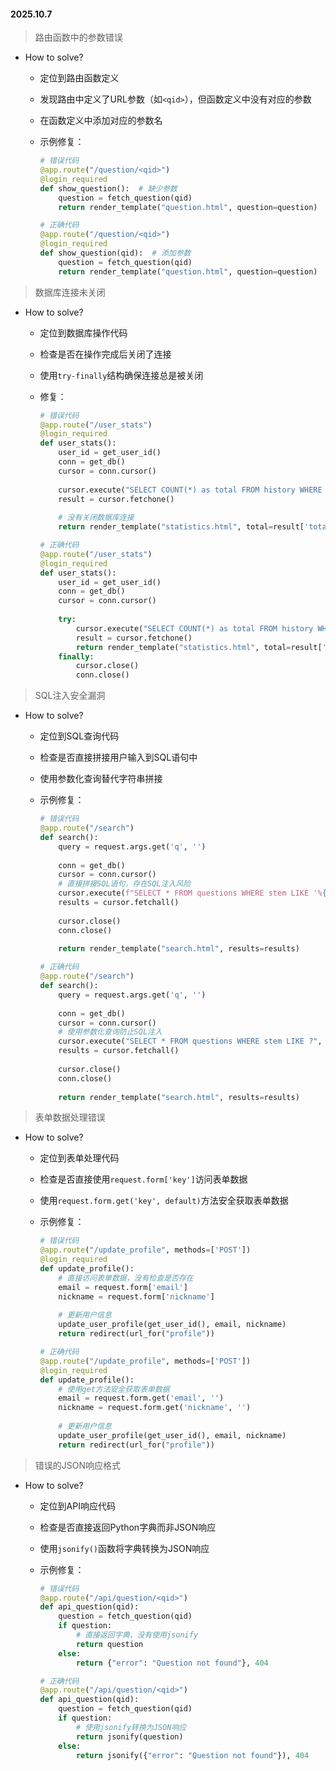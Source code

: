#### 2025.10.7

> 路由函数中的参数错误

* How to solve?
  * 定位到路由函数定义
  * 发现路由中定义了URL参数（如`<qid>`），但函数定义中没有对应的参数
  * 在函数定义中添加对应的参数名
  * 示例修复：

    ```python
    # 错误代码
    @app.route("/question/<qid>")
    @login_required
    def show_question():  # 缺少参数
        question = fetch_question(qid)
        return render_template("question.html", question=question)
    
    # 正确代码
    @app.route("/question/<qid>")
    @login_required
    def show_question(qid):  # 添加参数
        question = fetch_question(qid)
        return render_template("question.html", question=question)
    ```

> 数据库连接未关闭

* How to solve?
  * 定位到数据库操作代码
  * 检查是否在操作完成后关闭了连接
  * 使用`try-finally`结构确保连接总是被关闭
  * 修复：

    ```python
    # 错误代码
    @app.route("/user_stats")
    @login_required
    def user_stats():
        user_id = get_user_id()
        conn = get_db()
        cursor = conn.cursor()
        
        cursor.execute("SELECT COUNT(*) as total FROM history WHERE user_id = ?", (user_id,))
        result = cursor.fetchone()
        
        # 没有关闭数据库连接
        return render_template("statistics.html", total=result['total'])
    
    # 正确代码
    @app.route("/user_stats")
    @login_required
    def user_stats():
        user_id = get_user_id()
        conn = get_db()
        cursor = conn.cursor()
        
        try:
            cursor.execute("SELECT COUNT(*) as total FROM history WHERE user_id = ?", (user_id,))
            result = cursor.fetchone()
            return render_template("statistics.html", total=result['total'])
        finally:
            cursor.close()
            conn.close()
    ```

> SQL注入安全漏洞

* How to solve?
  * 定位到SQL查询代码
  * 检查是否直接拼接用户输入到SQL语句中
  * 使用参数化查询替代字符串拼接
  * 示例修复：

    ```python
    # 错误代码
    @app.route("/search")
    def search():
        query = request.args.get('q', '')
        
        conn = get_db()
        cursor = conn.cursor()
        # 直接拼接SQL语句，存在SQL注入风险
        cursor.execute(f"SELECT * FROM questions WHERE stem LIKE '%{query}%'")
        results = cursor.fetchall()
        
        cursor.close()
        conn.close()
        
        return render_template("search.html", results=results)
    
    # 正确代码
    @app.route("/search")
    def search():
        query = request.args.get('q', '')
        
        conn = get_db()
        cursor = conn.cursor()
        # 使用参数化查询防止SQL注入
        cursor.execute("SELECT * FROM questions WHERE stem LIKE ?", (f'%{query}%',))
        results = cursor.fetchall()
        
        cursor.close()
        conn.close()
        
        return render_template("search.html", results=results)
    ```

> 表单数据处理错误

* How to solve?
  * 定位到表单处理代码
  * 检查是否直接使用`request.form['key']`访问表单数据
  * 使用`request.form.get('key', default)`方法安全获取表单数据
  * 示例修复：

    ```python
    # 错误代码
    @app.route("/update_profile", methods=['POST'])
    @login_required
    def update_profile():
        # 直接访问表单数据，没有检查是否存在
        email = request.form['email']
        nickname = request.form['nickname']
        
        # 更新用户信息
        update_user_profile(get_user_id(), email, nickname)
        return redirect(url_for("profile"))
    
    # 正确代码
    @app.route("/update_profile", methods=['POST'])
    @login_required
    def update_profile():
        # 使用get方法安全获取表单数据
        email = request.form.get('email', '')
        nickname = request.form.get('nickname', '')
        
        # 更新用户信息
        update_user_profile(get_user_id(), email, nickname)
        return redirect(url_for("profile"))
    ```

> 错误的JSON响应格式

* How to solve?
  * 定位到API响应代码
  * 检查是否直接返回Python字典而非JSON响应
  * 使用`jsonify()`函数将字典转换为JSON响应
  * 示例修复：

    ```python
    # 错误代码
    @app.route("/api/question/<qid>")
    def api_question(qid):
        question = fetch_question(qid)
        if question:
            # 直接返回字典，没有使用jsonify
            return question
        else:
            return {"error": "Question not found"}, 404
    
    # 正确代码
    @app.route("/api/question/<qid>")
    def api_question(qid):
        question = fetch_question(qid)
        if question:
            # 使用jsonify转换为JSON响应
            return jsonify(question)
        else:
            return jsonify({"error": "Question not found"}), 404
    ```
